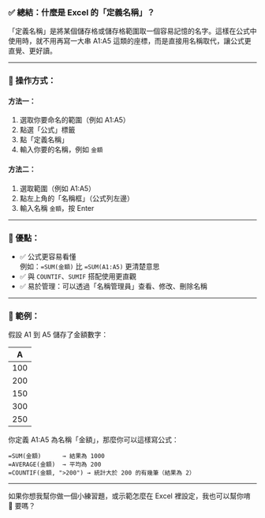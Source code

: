 ### ✅ 總結：什麼是 Excel 的「定義名稱」？

「定義名稱」是將某個儲存格或儲存格範圍取一個容易記憶的名字。這樣在公式中使用時，就不用再寫一大串 A1:A5 這類的座標，而是直接用名稱取代，讓公式更直覺、更好讀。

---

### 🧩 操作方式：

#### 方法一：
1. 選取你要命名的範圍（例如 A1:A5）
2. 點選「公式」標籤
3. 點「定義名稱」
4. 輸入你要的名稱，例如 `金額`

#### 方法二：
1. 選取範圍（例如 A1:A5）
2. 點左上角的「名稱框」（公式列左邊）
3. 輸入名稱 `金額`，按 Enter

---

### 🌟 優點：

- ✅ 公式更容易看懂  
  例如：`=SUM(金額)` 比 `=SUM(A1:A5)` 更清楚意思
- ✅ 與 `COUNTIF`、`SUMIF` 搭配使用更直觀
- ✅ 易於管理：可以透過「名稱管理員」查看、修改、刪除名稱

---

### 📌 範例：

假設 A1 到 A5 儲存了金額數字：

| A     |
|-------|
| 100   |
| 200   |
| 150   |
| 300   |
| 250   |

你定義 A1:A5 為名稱「金額」，那麼你可以這樣寫公式：

```excel
=SUM(金額)      → 結果為 1000
=AVERAGE(金額)  → 平均為 200
=COUNTIF(金額, ">200") → 統計大於 200 的有幾筆（結果為 2）
```

---

如果你想我幫你做一個小練習題，或示範怎麼在 Excel 裡設定，我也可以幫你唷 🙌 要嗎？